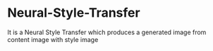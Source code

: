 # Neural-Style-Transfer
It is a Neural Style Transfer which produces a generated image from content image with style image
